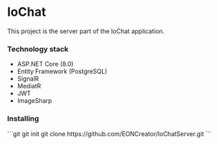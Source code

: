 <h1>IoChat</h1>

This project is the server part of the IoChat application.

<h3>Technology stack</h3>
<ul>
  <li>ASP.NET Core (8.0)</li>
  <li>Entity Framework (PostgreSQL)</li>
  <li>SignalR</li>
  <li>MediatR</li>
  <li>JWT</li>
  <li>ImageSharp</li>
</ul>

<h3>Installing</h3>
```git
git init
git clone https://github.com/EONCreator/IoChatServer.git
```
